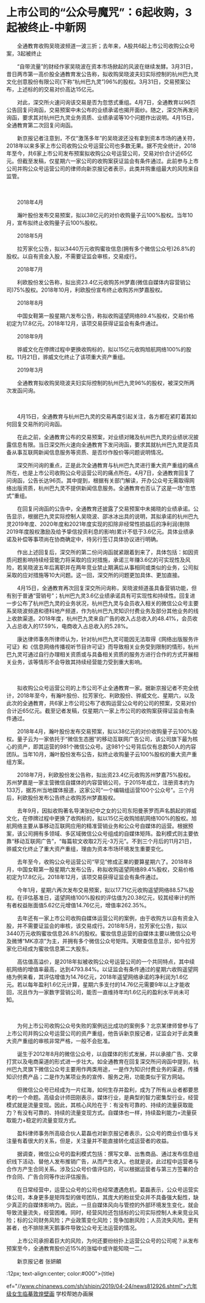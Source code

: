 # 上市公司的“公众号魔咒”：6起收购，3起被终止-中新网

　　全通教育收购吴晓波频道一波三折；去年来，A股共6起上市公司收购公众号案，3起被终止

　　“自带流量”的财经作家吴晓波在资本市场掀起的风波在继续发酵。3月31日，昔日两市第一高价股全通教育发公告称，拟收购吴晓波夫妇实际控制的杭州巴九灵文化创意股份有限公司(下称“杭州巴九灵”)96%的股权。3月31日，交易预案公布，上述标的的交易对价高达15亿元。

　　对此，深交所火速问询该交易是否为忽悠式重组。4月7日，全通教育以96页公告回复问询函，交易预案中未公布的业绩承诺也揭开面纱。随之，深交所再发问询函，要求其对杭州巴九灵业务资质、业绩承诺等10个问题作出说明。4月15日，全通教育第二次回复问询函。

　　新京报记者注意到，不仅“激荡多年”的吴晓波还没有拿到资本市场的通关符，2018年以来多家上市公司收购公众号运营公司也多数无果。据不完全统计，2018年至今，共6家上市公司发布预案拟收购公众号运营公司，交易对价合计近65亿元。但截至发稿，仅星期六一家公司的收购案获证监会有条件通过。此前参与上市公司并购公众号运营公司的律师向新京报记者表示，此类并购重组最大的风险来自监管。

　　

　　2018年4月

　　瀚叶股份发布交易预案，拟以38亿元的对价收购量子云100%股权。当年10月，宣布拟终止收购量子云100%股权。

　　2018年5月

　　拉芳家化公告，拟以3440万元收购蜜妆信息(拥有多个微信公众号)26.8%的股权。以自有资金入股，不需要证监会审核，交易成行。

　　2018年7月

　　利欧股份发公告称，拟出资23.4亿元收购苏州梦嘉(微信自媒体内容营销公司)75%股权。2018年10月，利欧股份宣布终止收购苏州梦嘉股权。

　　2018年8月

　　中国女鞋第一股星期六发布公告，称拟收购遥望网络89.4%股权，交易价格初定为17.8亿元。2018年12月，该项交易获得证监会有条件通过。

　　2018年9月

　　骅威文化在停牌过程中更换收购标的，拟以15亿元收购旭航网络100%的股权。11月21日，骅威文化终止了该项重大资产重组。

　　2019年3月

　　全通教育拟收购吴晓波夫妇实际控制的杭州巴九灵96%的股权，被深交所两次发函问询。

　　

　　4月15日，全通教育与杭州巴九灵的交易再度引起关注，各方都在紧盯着其如何回复交易所的问询函。

　　在此之前，全通教育公布的交易预案，对业绩对赌及杭州巴九灵的业绩状况披露信息有限。当日深交所火速向全通教育下发问询函，要求其就杭州巴九灵是否具备从事互联网新闻信息服务等资质、是否炒作股价等问题说明情况。

　　深交所问询的重点，正是此次全通教育与杭州巴九灵进行重大资产重组的痛点所在，也是上市公司收购公众号运营公司的痛点所在。4月7日，全通教育回复了问询函，公告长达96页。其中提到，根据有关部门解读，开办公众号无需取得网络出版资质，杭州巴九灵不提供新闻信息服务。全通教育也否认了这是一场“忽悠式”重组。

　　在回复问询函的公告中，全通教育还披露了交易预案中未揭晓的业绩承诺。公告显示，根据巴九灵实际控制人吴晓波、邵冰冰出具的说明，其拟承诺的杭州巴九灵2019年度、2020年度和2021年度实现的扣除非经常性损益后的净利润(剔除2019年度股权激励及给予挚信投资利息的影响)累计不低于3.6亿元。具体业绩承诺及补偿等事项尚在协商确定中，待另行签订具体协议进行明确。

　　作出上述回复后，深交所的第二份问询函就紧跟着到来了，具体包括：如因资质问题影响持续经营能力将采取的应对措施，承诺三年赚3.6亿的可实现性及风险，若吴晓波五年后离职并在两年竞业禁止期满后从事相同或类似的业务，公司拟采取的应对措施等10大问题。这一回，深交所的问题更加具体、更加直接。

　　4月15日，全通教育再次回复深交所问询称，吴晓波频道虽具备营销功能，但有别于普通“营销号”；杭州巴九灵3.6亿业绩承诺具有可实现性和持续性。回复进一步公布了杭州巴九灵的业务状况，杭州巴九灵与会员收入相关的微信公众号主要系吴晓波频道和德科地产频道，作为杭州巴九灵知识付费业务及部分其他业务的线上收款渠道。2018年度，杭州巴九灵来自广告的收入占总收入的48.41%，会员收入占总收入的17.59%，电商收入占总收入的5.28%。

　　康达律师事务所律师认为，针对杭州巴九灵可能因无法取得《网络出版服务许可证》和《信息网络传播视听节目许可证》而导致相关业务受到限制的情形，杭州巴九灵可通过自行办理相关资质或与具备相关资质的服务方进行合作的方式开展相关业务，该等情形不会导致其持续经营能力受到重大影响。

　　

　　拟收购公众号运营公司的上市公司不止全通教育一家。据新京报记者不完全统计，2018年至今，有瀚叶股份、拉芳家化、利欧股份、骅威文化、星期六，以及此次的全通教育，共6家上市公司公布了收购运营公众号的公司的预案，交易对价合计近65亿元。截至记者发稿，仅星期六一家上市公司的收购案获得证监会有条件通过。

　　2018年4月，瀚叶股份发布交易预案，拟以38亿元的对价收购量子云100%股权。量子云为一家依托于“微信生态圈”的移动互联网广告公司，该公司旗下最为核心的资产，即其运营的981个微信公众号。这981个公号背后仅有总数50人的内容团队。当年10月，瀚叶股份发布公告，拟终止收购量子云100%股权的重大资产重组方案。

　　2018年7月，利欧股份发公告称，拟出资23.4亿元收购苏州梦嘉75%股权。苏州梦嘉是一家主营微信自媒体的内容营销公司，于2015年成立，注册资本约为133万，据苏州当地媒体报道，这家公司“一个编辑组运营100个公众号”。三个月后，利欧股份发布公告终止收购苏州梦嘉股权。

　　去年9月，因拟收购著名导演张纪中之女的公司东阳曼荼罗而声名鹊起的骅威文化，在停牌过程中更换了收购标的，拟以15亿元收购旭航网络100%的股权。旭航网络主要从事移动互联网应用的精准营销业务和公众号自媒体的运营。根据预案，该公司拥有多领域、多区域微信公众号组成的自媒体矩阵。盈利模式则主要依靠“移动互联网广告”，“每篇软文收取2万元-3万元”。不到三个月后的11月21日，骅威文化终止了重大资产重组，理由为资本市场环境发生重要变化。

　　去年至今，收购公众号运营公司“罕见”修成正果的要算星期六了。2018年8月，中国女鞋第一股星期六发布公告，称拟收购遥望网络89.4%股权，交易价格初定为17.8亿元。2018年12月，该项交易获得证监会有条件通过。

　　今年1月，星期六再次发布交易预案，拟以17.71亿元收购遥望网络88.57%股权。在评估基准日，遥望网络100%股权的评估值为20.38亿元，较其经审计的所有者权益账面值5.62亿元增值14.76亿元，增值率262.35%。

　　去年还有一家上市公司收购自媒体运营公司的案例，由于收购方以自有资金入股，并不需要证监会的审核，该交易成行。2018年5月，拉芳家化公告，拟以3440万元收购蜜妆信息26.8%的股权。蜜妆信息运营的自媒体主要以微信公众号及微博“MK凉凉”为主，并拥有多个微信公众号矩阵。天眼查信息显示，如今拉芳家化已经成为蜜妆信息第二大股东。

　　高估值高溢价，是2018年拟被收购公众号运营公司的一个共同特点，其中续航网络的增值率最高，达到4793.84%。以证监会有条件通过的星期六收购遥望网络为例来看，其评估增值为14.76亿元，2018年遥望网络承诺的净利润为1.6亿元。若以每年盈利1.6亿元计算，星期六多支付的14.76亿元需要9年以上才能收回，况且作为一家数字营销公司，能否一直维持年均1.6亿元的盈利水平尚未可知。

　　

　　为何上市公司收购公众号失败的案例远比成功的案例多？北京某律师曾参与了上市公司并购公众号运营公司的资产重组，他告诉新京报记者，证监会对于此类重大资产重组的审核非常严格，一般不会批准。

　　诞生于2012年8月的微信公众号，以自媒体的形式发展，并以承接广告、文章打赏以及电商渠道的形式进一步壮大。如全通教育在回复深交所问询函中提到，杭州巴九灵旗下微信公众号主要用作两类用途，一是作为知识付费业务的渠道，传播知识付费产品；二是作为某项业务的宣传、服务之用，功能类似于官方网站。

　　但微信公众号已经成为一片红海，如何生存并盈利，成为了所有从业者都要思考的一个命题。高级会计师田刚表示，媒体行业，是典型的智力密集型行业，经营模式就是流量变现。因此，其核心风险在于：有没有可靠的、持续的流量获取能力？有没有可靠的、持续的流量变现方式。自媒体也一样，持续盈利能力=流量获取能力+稳定的流量变现方式。

　　盈科律师事务所高级合伙人葛磊也对新京报记者表示，公众号的商业价值与关注量有着很大的关系，但是，关注量并不能直接转化成运营者的收益。

　　据调查，微信公众号的盈利模式包括：撰写文章、出售商品、通过发布信息组织线下活动、替他人发布推销广告，从而产生收入。也就是说，此过程中运营者与合作方产生合同关系。涉及公众号价值评估的，可以根据运营者与第三方签署的合作合同、广告合同等作出评估报告。

　　在日常经营中，运营公众号的公司也经常遭遇危机，葛磊表示，公众号运营实体公司，本身更多是矩阵型的做号团队，其庞大的粉丝受众并不具备强大黏性，缺少真正的自媒体影响力。因此，一旦自媒体风向与管控的外部环境发生变化，就会导致流量流失，经营困难。同时，经营风险还包括标的公司实际控制人未来竞业风险；标的公司财务风险；产业政策变化风险；竞争加剧风险；人员流失风险。更有甚者，也不排除黑天鹅事件导致公众号无法运营的情况。

　　上市公司承担着巨大的风险，为何还要纷纷扑上运营公众号的公司呢？从发布预案至今，全通教育股价近15%的涨幅中或许能知晓一二。

　　新京报记者 张妍頔

:12px; text-align:center; color:#000">{title}

ef="//www.chinanews.com/sh/shipin/2019/04-24/news812926.shtml">六年级女生临摹敦煌壁画 学校帮她办画展
